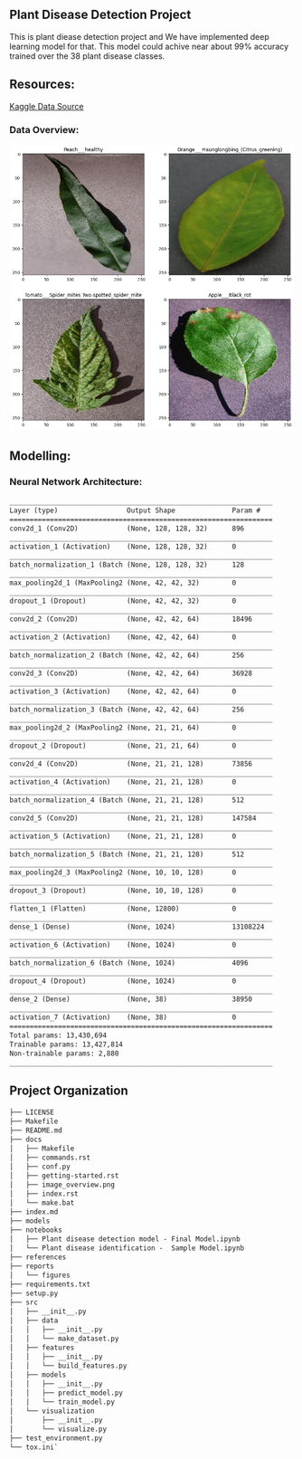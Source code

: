## Plant Disease Detection Project

This is plant diease detection project and We have implemented deep learning model for that. 
This model could achive near about 99% accuracy trained over the 38 plant disease classes.

## Resources:

[Kaggle Data Source](https://www.kaggle.com/datasets/saroz014/plant-disease)

### Data Overview:
![Images Data](/docs/image_overview.png)

## Modelling:
### Neural Network Architecture:

    _________________________________________________________________
    Layer (type)                 Output Shape              Param #   
    =================================================================
    conv2d_1 (Conv2D)            (None, 128, 128, 32)      896       
    _________________________________________________________________
    activation_1 (Activation)    (None, 128, 128, 32)      0         
    _________________________________________________________________
    batch_normalization_1 (Batch (None, 128, 128, 32)      128       
    _________________________________________________________________
    max_pooling2d_1 (MaxPooling2 (None, 42, 42, 32)        0         
    _________________________________________________________________
    dropout_1 (Dropout)          (None, 42, 42, 32)        0         
    _________________________________________________________________
    conv2d_2 (Conv2D)            (None, 42, 42, 64)        18496     
    _________________________________________________________________
    activation_2 (Activation)    (None, 42, 42, 64)        0         
    _________________________________________________________________
    batch_normalization_2 (Batch (None, 42, 42, 64)        256       
    _________________________________________________________________
    conv2d_3 (Conv2D)            (None, 42, 42, 64)        36928     
    _________________________________________________________________
    activation_3 (Activation)    (None, 42, 42, 64)        0         
    _________________________________________________________________
    batch_normalization_3 (Batch (None, 42, 42, 64)        256       
    _________________________________________________________________
    max_pooling2d_2 (MaxPooling2 (None, 21, 21, 64)        0         
    _________________________________________________________________
    dropout_2 (Dropout)          (None, 21, 21, 64)        0         
    _________________________________________________________________
    conv2d_4 (Conv2D)            (None, 21, 21, 128)       73856     
    _________________________________________________________________
    activation_4 (Activation)    (None, 21, 21, 128)       0         
    _________________________________________________________________
    batch_normalization_4 (Batch (None, 21, 21, 128)       512       
    _________________________________________________________________
    conv2d_5 (Conv2D)            (None, 21, 21, 128)       147584    
    _________________________________________________________________
    activation_5 (Activation)    (None, 21, 21, 128)       0         
    _________________________________________________________________
    batch_normalization_5 (Batch (None, 21, 21, 128)       512       
    _________________________________________________________________
    max_pooling2d_3 (MaxPooling2 (None, 10, 10, 128)       0         
    _________________________________________________________________
    dropout_3 (Dropout)          (None, 10, 10, 128)       0         
    _________________________________________________________________
    flatten_1 (Flatten)          (None, 12800)             0         
    _________________________________________________________________
    dense_1 (Dense)              (None, 1024)              13108224  
    _________________________________________________________________
    activation_6 (Activation)    (None, 1024)              0         
    _________________________________________________________________
    batch_normalization_6 (Batch (None, 1024)              4096      
    _________________________________________________________________
    dropout_4 (Dropout)          (None, 1024)              0         
    _________________________________________________________________
    dense_2 (Dense)              (None, 38)                38950     
    _________________________________________________________________
    activation_7 (Activation)    (None, 38)                0         
    =================================================================
    Total params: 13,430,694
    Trainable params: 13,427,814
    Non-trainable params: 2,880
    _________________________________________________________________


Project Organization
------------

    ├── LICENSE
    ├── Makefile
    ├── README.md
    ├── docs
    │   ├── Makefile
    │   ├── commands.rst
    │   ├── conf.py
    │   ├── getting-started.rst
    │   ├── image_overview.png
    │   ├── index.rst
    │   └── make.bat
    ├── index.md
    ├── models
    ├── notebooks
    │   ├── Plant disease detection model - Final Model.ipynb
    │   └── Plant disease identification -  Sample Model.ipynb
    ├── references
    ├── reports
    │   └── figures
    ├── requirements.txt
    ├── setup.py
    ├── src
    │   ├── __init__.py
    │   ├── data
    │   │   ├── __init__.py
    │   │   └── make_dataset.py
    │   ├── features
    │   │   ├── __init__.py
    │   │   └── build_features.py
    │   ├── models
    │   │   ├── __init__.py
    │   │   ├── predict_model.py
    │   │   └── train_model.py
    │   └── visualization
    │       ├── __init__.py
    │       └── visualize.py
    ├── test_environment.py
    └── tox.ini`
